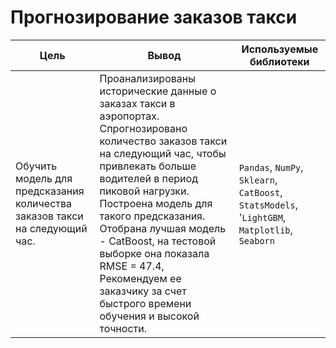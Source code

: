 # Прогнозирование заказов такси

Цель | Вывод | Используемые библиотеки
---------------- | ---------------- | -----------------------
Обучить модель для предсказания количества заказов такси на следующий час. | Проанализированы исторические данные о заказах такси в аэропортах. Спрогнозировано количество заказов такси на следующий час, чтобы привлекать больше водителей в период пиковой нагрузки. Построена модель для такого предсказания. Отобрана лучшая модель - CatBoost, на тестовой выборке она показала RMSE = 47.4, Рекомендуем ее заказчику за счет быстрого времени обучения и высокой точности. | `Pandas`, `NumPy`, `Sklearn`, `CatBoost`, `StatsModels`, '`LightGBM`, `Matplotlib`, `Seaborn`
  
